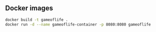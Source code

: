 ## Docker images
```bash
docker build -t gameoflife .
docker run -d --name gameoflife-container -p 8080:8080 gameoflife
```